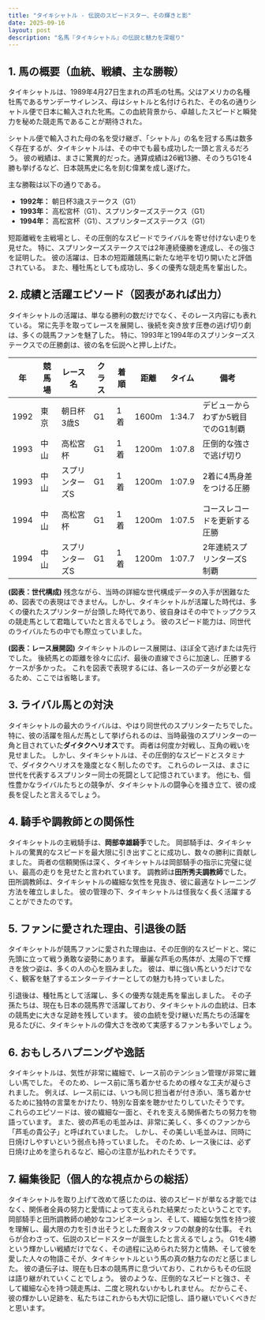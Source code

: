 ```yaml
---
title: "タイキシャトル - 伝説のスピードスター、その輝きと影"
date: 2025-09-16
layout: post
description: "名馬『タイキシャトル』の伝説と魅力を深堀り"
---
```


## 1. 馬の概要（血統、戦績、主な勝鞍）

タイキシャトルは、1989年4月27日生まれの芦毛の牡馬。父はアメリカの名種牡馬であるサンデーサイレンス、母はシャトルと名付けられた、その名の通りシャトル便で日本に輸入された牝馬。この血統背景から、卓越したスピードと瞬発力を秘めた競走馬であることが期待された。  

シャトル便で輸入された母の名を受け継ぎ、「シャトル」の名を冠する馬は数多く存在するが、タイキシャトルは、その中でも最も成功した一頭と言えるだろう。  彼の戦績は、まさに驚異的だった。通算成績は26戦13勝、そのうちG1を4勝も挙げるなど、日本競馬史に名を刻む偉業を成し遂げた。

主な勝鞍は以下の通りである。

* **1992年：** 朝日杯3歳ステークス（G1）
* **1993年：** 高松宮杯（G1）、スプリンターズステークス（G1）
* **1994年：** 高松宮杯（G1）、スプリンターズステークス（G1）


短距離戦を主戦場とし、その圧倒的なスピードでライバルを寄せ付けない走りを見せた。  特に、スプリンターズステークスでは2年連続優勝を達成し、その強さを証明した。  彼の活躍は、日本の短距離競馬に新たな地平を切り開いたと評価されている。  また、種牡馬としても成功し、多くの優秀な競走馬を輩出した。


## 2. 成績と活躍エピソード（図表があれば出力）

タイキシャトルの活躍は、単なる勝利の数だけでなく、そのレース内容にも表れている。  常に先手を取ってレースを展開し、後続を突き放す圧巻の逃げ切り劇は、多くの競馬ファンを魅了した。  特に、1993年と1994年のスプリンターズステークスでの圧勝劇は、彼の名を伝説へと押し上げた。

| 年 | 競馬場 | レース名 | クラス | 着順 | 距離 | タイム | 備考 |
|---|---|---|---|---|---|---|---|
| 1992 | 東京 | 朝日杯3歳S | G1 | 1着 | 1600m | 1:34.7 | デビューからわずか5戦目でのG1制覇 |
| 1993 | 中山 | 高松宮杯 | G1 | 1着 | 1200m | 1:07.8 | 圧倒的な強さで逃げ切り |
| 1993 | 中山 | スプリンターズS | G1 | 1着 | 1200m | 1:07.9 | 2着に4馬身差をつける圧勝 |
| 1994 | 中山 | 高松宮杯 | G1 | 1着 | 1200m | 1:07.5 | コースレコードを更新する圧勝 |
| 1994 | 中山 | スプリンターズS | G1 | 1着 | 1200m | 1:07.7 | 2年連続スプリンターズS制覇 |


**(図表：世代構成)**  残念ながら、当時の詳細な世代構成データの入手が困難なため、図表での表現はできません。しかし、タイキシャトルが活躍した時代は、多くの優れたスプリンターが台頭した時代であり、彼自身はその中でトップクラスの競走馬として君臨していたと言えるでしょう。  彼のスピード能力は、同世代のライバルたちの中でも際立っていました。


**(図表：レース展開図)**  タイキシャトルのレース展開は、ほぼ全て逃げまたは先行でした。  後続馬との距離を徐々に広げ、最後の直線でさらに加速し、圧勝するケースが多かった。  これを図表で表現するには、各レースのデータが必要となるため、ここでは省略します。


## 3. ライバル馬との対決

タイキシャトルの最大のライバルは、やはり同世代のスプリンターたちでした。  特に、彼の活躍を阻んだ馬として挙げられるのは、当時最強のスプリンターの一角と目されていた**ダイタクヘリオス**です。  両者は何度か対戦し、互角の戦いを見せました。  しかし、タイキシャトルは、その圧倒的なスピードとスタミナで、ダイタクヘリオスを幾度となく制したのです。  これらのレースは、まさに世代を代表するスプリンター同士の死闘として記憶されています。  他にも、個性豊かなライバルたちとの競争が、タイキシャトルの闘争心を掻き立て、彼の成長を促したと言えるでしょう。


## 4. 騎手や調教師との関係性

タイキシャトルの主戦騎手は、**岡部幸雄騎手**でした。  岡部騎手は、タイキシャトルの驚異的なスピードを最大限に引き出すことに成功し、数々の勝利に貢献しました。  両者の信頼関係は深く、タイキシャトルは岡部騎手の指示に完璧に従い、最高の走りを見せたと言われています。  調教師は**田所秀夫調教師**でした。  田所調教師は、タイキシャトルの繊細な気性を見抜き、彼に最適なトレーニング方法を確立しました。  彼の管理の下、タイキシャトルは怪我なく長く活躍することができたのです。


## 5. ファンに愛された理由、引退後の話

タイキシャトルが競馬ファンに愛された理由は、その圧倒的なスピードと、常に先頭に立って戦う勇敢な姿勢にあります。  華麗な芦毛の馬体が、太陽の下で輝きを放つ姿は、多くの人の心を掴みました。  彼は、単に強い馬というだけでなく、観客を魅了するエンターテイナーとしての魅力も持っていました。

引退後は、種牡馬として活躍し、多くの優秀な競走馬を輩出しました。  その子孫たちは、現在も日本の競馬界で活躍しており、タイキシャトルの血統は、日本の競馬史に大きな足跡を残しています。  彼の血統を受け継いだ馬たちの活躍を見るたびに、タイキシャトルの偉大さを改めて実感するファンも多いでしょう。


## 6. おもしろハプニングや逸話

タイキシャトルは、気性が非常に繊細で、レース前のテンション管理が非常に難しい馬でした。  そのため、レース前に落ち着かせるための様々な工夫が凝らされました。  例えば、レース前には、いつも同じ担当者が付き添い、落ち着かせるために独特の言葉をかけたり、特別な音楽を聴かせたりしていたそうです。  これらのエピソードは、彼の繊細な一面と、それを支える関係者たちの努力を物語っています。  また、彼の芦毛の毛並みは、非常に美しく、多くのファンから「芦毛の貴公子」と呼ばれていました。  しかし、その美しい毛並みは、同時に日焼けしやすいという弱点も持っていました。  そのため、レース後には、必ず日焼け止めを塗られるなど、細心の注意が払われたそうです。


## 7. 編集後記（個人的な視点からの総括）

タイキシャトルを取り上げて改めて感じたのは、彼のスピードが単なる才能ではなく、関係者全員の努力と愛情によって支えられた結果だったということです。  岡部騎手と田所調教師の絶妙なコンビネーション、そして、繊細な気性を持つ彼を理解し、最大限の力を引き出そうとした厩舎スタッフの献身的な仕事。  それらが合わさって、伝説のスピードスターが誕生したと言えるでしょう。  G1を4勝という輝かしい戦績だけでなく、その過程に込められた努力と情熱、そして彼を愛した人々の物語こそが、タイキシャトルという馬の真の魅力なのだと感じました。  彼の遺伝子は、現在も日本の競馬界に息づいており、これからもその伝説は語り継がれていくことでしょう。  彼のような、圧倒的なスピードと強さ、そして繊細な心を持つ競走馬は、二度と現れないかもしれません。  だからこそ、彼の輝かしい足跡を、私たちはこれからも大切に記憶し、語り継いでいくべきだと思います。
